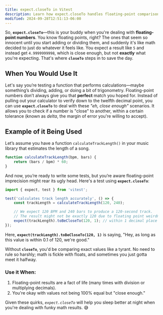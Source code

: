 ```yaml
---
title: expect.closeTo in Vitest
description: Learn how expect.closeTo handles floating-point comparisons in Vitest.
modified: 2024-09-28T12:51:13-06:00
---
```


So, **`expect.closeTo`**—this is your buddy when you're dealing with **floating-point numbers**. You know floating points, right? The ones that seem so innocent until you start adding or dividing them, and suddenly it's like math decided to just do whatever it feels like. You expect a result like `5` and instead get `4.9999999998`, which is close enough, but not **exactly** what you're expecting. That's where **`closeTo`** steps in to save the day.

## When You Would Use It

Let's say you’re testing a function that performs calculations—maybe something’s dividing, adding, or doing a bit of trigonometry. Floating-point numbers don’t always give you that **perfect** match you hoped for. Instead of pulling out your calculator to verify down to the twelfth decimal point, you can use **`expect.closeTo`** to deal with these *"eh, close enough"* scenarios. It allows you to check if a number is "close" to another, within a certain tolerance (known as *delta*, the margin of error you're willing to accept).

## Example of it Being Used

Let’s assume you have a function `calculateTrackLength()` in your music library that estimates the length of a song.

```javascript
function calculateTrackLength(bpm, bars) {
	return (bars / bpm) * 60;
}
```

And now, you’re ready to write some tests, but you’re aware floating-point imprecision might rear its ugly head. Here's a test using **`expect.closeTo`**:

```javascript
import { expect, test } from 'vitest';

test('calculates track length accurately', () => {
	const trackLength = calculateTrackLength(120, 240);

	// We expect 120 BPM and 240 bars to produce a 120-second track.
	// The result might not be exactly 120 due to floating point weirdness. 'delta' says we’re cool with a difference of 0.1 seconds.
	expect(trackLength).toBeCloseTo(120, 1); // within 1 decimal place
});
```

Here, **`expect(trackLength).toBeCloseTo(120, 1)`** is saying, "Hey, as long as this value is within 0.1 of 120, we're good."

Without **`closeTo`**, you'd be comparing exact values like a tyrant. No need to rule so harshly; math is fickle with floats, and sometimes you just gotta meet it halfway.

### Use it When:

1. Floating-point results are a fact of life (many times with division or multiplying decimals).
2. You're okay with values not being 100% equal but "close enough."

Given these quirks, *`expect.closeTo`* will help you sleep better at night when you're dealing with funky math results. 😅

```ts
```
